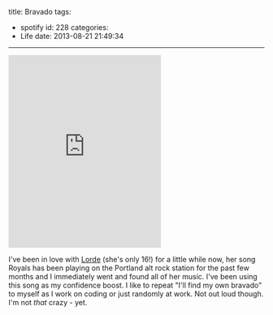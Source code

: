 title: Bravado
tags:
  - spotify
id: 228
categories:
  - Life
date: 2013-08-21 21:49:34
---

<iframe src="https://embed.spotify.com/?uri=spotify:track:1ywFWiTDPQcC8JfrX1l0gq" width="300" height="380" frameborder="0" allowtransparency="true"></iframe>

I've been in love with [Lorde](http://lorde.co.nz/) (she's only 16!) for a little while now, her song Royals has been playing on the Portland alt rock station for the past few months and I immediately went and found all of her music. I've been using this song as my confidence boost. I like to repeat "I'll find my own bravado" to myself as I work on coding or just randomly at work. Not out loud though. I'm not _that_ crazy - yet.